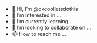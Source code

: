 - 👋 Hi, I’m @okcoolletsdothis
- 👀 I’m interested in ...
- 🌱 I’m currently learning ...
- 💞️ I’m looking to collaborate on ...
- 📫 How to reach me ...

<!---
okcoolletsdothis/okcoolletsdothis is a ✨ special ✨ repository because its `README.md` (this file) appears on your GitHub profile.
You can click the Preview link to take a look at your changes.
--->
